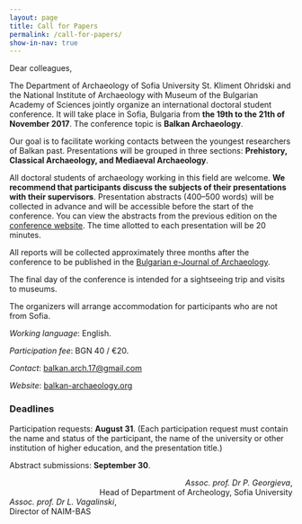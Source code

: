 ```yaml
---
layout: page
title: Call for Papers
permalink: /call-for-papers/
show-in-nav: true
---
```


Dear colleagues,

The Department of Archaeology of Sofia University St. Kliment Ohridski
and the National Institute of Archaeology with Museum of the Bulgarian
Academy of Sciences jointly organize an international doctoral student
conference. It will take place in Sofia, Bulgaria from **the 19th to
the 21th of November 2017**. The conference topic is **Balkan
Archaeology**.

Our goal is to facilitate working contacts between the youngest
researchers of Balkan past. Presentations will be grouped in three
sections: **Prehistory, Classical Archaeology, and Mediaeval
Archaeology**.

All doctoral students of archaeology working in this field are
welcome. **We recommend that participants discuss the subjects of
their presentations with their supervisors**. Presentation abstracts
(400–500 words) will be collected in advance and will be accessible
before the start of the conference. You can view the abstracts from
the previous edition on the [conference
website](/abstracts-2016/). The time allotted to each presentation
will be 20 minutes.

All reports will be collected approximately three months after the
conference to be published in the [Bulgarian e-Journal of
Archaeology](http://be-ja.org/).

The final day of the conference is intended for a sightseeing trip and
visits to museums.

The organizers will arrange accommodation for participants who are not
from Sofia.

*Working language*: English.

*Participation fee*: BGN 40 / €20.

*Contact*: [balkan.arch.17@gmail.com](mailto:balkan.arch.17@gmail.com)

*Website*: [balkan-archaeology.org](http://balkan-archaeology.org/)

### Deadlines

Participation requests: **August 31**. (Each participation request
must contain the name and status of the participant, the name of the
university or other institution of higher education, and the
presentation title.)

Abstract submissions: **September 30**.

<div style="float: right; text-align: right;">
  <i>Assoc. prof. Dr P. Georgieva</i>,
  <br>
  Head of Department of Archeology, Sofia University
</div>

<div style="float: left;">
  <i>Assoc. prof. Dr L. Vagalinski</i>,
  <br>
  Director of NAIM-BAS
</div>